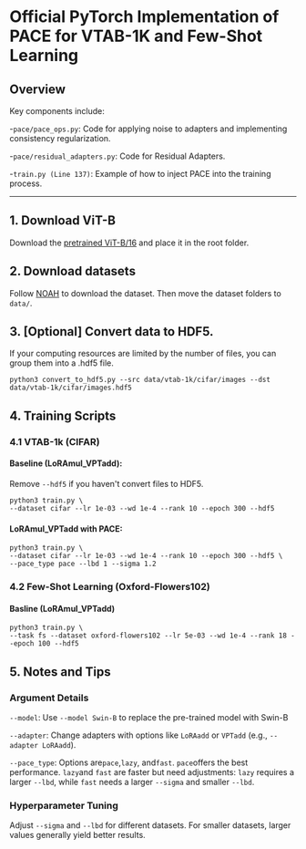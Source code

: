 # Official PyTorch Implementation of PACE for VTAB-1K and Few-Shot Learning

## Overview
Key components include:

-`pace/pace_ops.py`: Code for applying noise to adapters and implementing consistency regularization.

-`pace/residual_adapters.py`: Code for Residual Adapters.

-`train.py (Line 137)`: Example of how to inject PACE into the training process.

---

## 1. Download ViT-B
Download the [pretrained ViT-B/16](https://storage.googleapis.com/vit_models/imagenet21k/ViT-B_16.npz) and place it in the root folder.

## 2. Download datasets
Follow [NOAH](https://github.com/ZhangYuanhan-AI/NOAH/#data-preparation) to download the dataset. Then move the dataset folders to `data/`.

## 3. [Optional] Convert data to HDF5.
If your computing resources are limited by the number of files, you can group them into a .hdf5 file.
```
python3 convert_to_hdf5.py --src data/vtab-1k/cifar/images --dst data/vtab-1k/cifar/images.hdf5
```
## 4. Training Scripts

### 4.1 VTAB-1k (CIFAR)
#### Baseline (LoRAmul_VPTadd):
Remove `--hdf5` if you haven't convert files to HDF5.
```
python3 train.py \
--dataset cifar --lr 1e-03 --wd 1e-4 --rank 10 --epoch 300 --hdf5
```
#### LoRAmul_VPTadd with PACE:
```
python3 train.py \
--dataset cifar --lr 1e-03 --wd 1e-4 --rank 10 --epoch 300 --hdf5 \
--pace_type pace --lbd 1 --sigma 1.2 
```

### 4.2 Few-Shot Learning (Oxford-Flowers102)
#### Basline (LoRAmul_VPTadd)
```
python3 train.py \
--task fs --dataset oxford-flowers102 --lr 5e-03 --wd 1e-4 --rank 18 --epoch 100 --hdf5
```

## 5. Notes and Tips
### Argument Details
`--model`: Use `--model Swin-B` to replace the pre-trained model with Swin-B

`--adapter`: Change adapters with options like `LoRAadd` or `VPTadd` (e.g., `--adapter LoRAadd`).

`--pace_type`: Options are`pace`,`lazy`, and`fast`. `pace`offers the best performance. `lazy`and `fast` are faster but need adjustments: `lazy` requires a larger `--lbd`, while `fast` needs a larger `--sigma` and smaller `--lbd`.
### Hyperparameter Tuning
Adjust `--sigma` and `--lbd` for different datasets. For smaller datasets, larger values generally yield better results.
